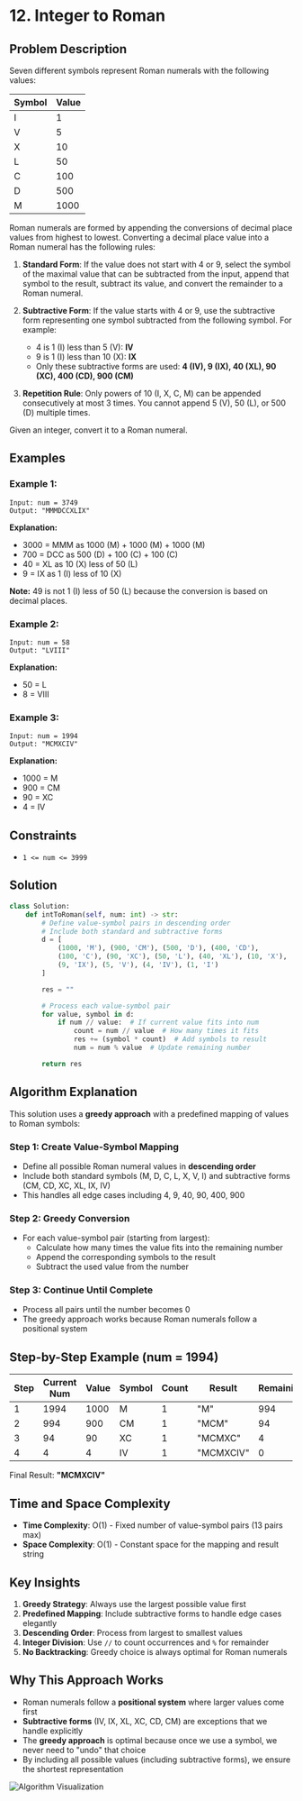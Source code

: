 # 12. Integer to Roman

## Problem Description

Seven different symbols represent Roman numerals with the following values:

| Symbol | Value |
| ------ | ----- |
| I      | 1     |
| V      | 5     |
| X      | 10    |
| L      | 50    |
| C      | 100   |
| D      | 500   |
| M      | 1000  |

Roman numerals are formed by appending the conversions of decimal place values from highest to lowest. Converting a decimal place value into a Roman numeral has the following rules:

1. **Standard Form**: If the value does not start with 4 or 9, select the symbol of the maximal value that can be subtracted from the input, append that symbol to the result, subtract its value, and convert the remainder to a Roman numeral.

2. **Subtractive Form**: If the value starts with 4 or 9, use the subtractive form representing one symbol subtracted from the following symbol. For example:

   - 4 is 1 (I) less than 5 (V): **IV**
   - 9 is 1 (I) less than 10 (X): **IX**
   - Only these subtractive forms are used: **4 (IV), 9 (IX), 40 (XL), 90 (XC), 400 (CD), 900 (CM)**

3. **Repetition Rule**: Only powers of 10 (I, X, C, M) can be appended consecutively at most 3 times. You cannot append 5 (V), 50 (L), or 500 (D) multiple times.

Given an integer, convert it to a Roman numeral.

## Examples

### Example 1:

```
Input: num = 3749
Output: "MMMDCCXLIX"
```

**Explanation:**

- 3000 = MMM as 1000 (M) + 1000 (M) + 1000 (M)
- 700 = DCC as 500 (D) + 100 (C) + 100 (C)
- 40 = XL as 10 (X) less of 50 (L)
- 9 = IX as 1 (I) less of 10 (X)

**Note:** 49 is not 1 (I) less of 50 (L) because the conversion is based on decimal places.

### Example 2:

```
Input: num = 58
Output: "LVIII"
```

**Explanation:**

- 50 = L
- 8 = VIII

### Example 3:

```
Input: num = 1994
Output: "MCMXCIV"
```

**Explanation:**

- 1000 = M
- 900 = CM
- 90 = XC
- 4 = IV

## Constraints

- `1 <= num <= 3999`

## Solution

```python
class Solution:
    def intToRoman(self, num: int) -> str:
        # Define value-symbol pairs in descending order
        # Include both standard and subtractive forms
        d = [
            (1000, 'M'), (900, 'CM'), (500, 'D'), (400, 'CD'),
            (100, 'C'), (90, 'XC'), (50, 'L'), (40, 'XL'), (10, 'X'),
            (9, 'IX'), (5, 'V'), (4, 'IV'), (1, 'I')
        ]

        res = ""

        # Process each value-symbol pair
        for value, symbol in d:
            if num // value:  # If current value fits into num
                count = num // value  # How many times it fits
                res += (symbol * count)  # Add symbols to result
                num = num % value  # Update remaining number

        return res
```

## Algorithm Explanation

This solution uses a **greedy approach** with a predefined mapping of values to Roman symbols:

### Step 1: Create Value-Symbol Mapping

- Define all possible Roman numeral values in **descending order**
- Include both standard symbols (M, D, C, L, X, V, I) and subtractive forms (CM, CD, XC, XL, IX, IV)
- This handles all edge cases including 4, 9, 40, 90, 400, 900

### Step 2: Greedy Conversion

- For each value-symbol pair (starting from largest):
  - Calculate how many times the value fits into the remaining number
  - Append the corresponding symbols to the result
  - Subtract the used value from the number

### Step 3: Continue Until Complete

- Process all pairs until the number becomes 0
- The greedy approach works because Roman numerals follow a positional system

## Step-by-Step Example (num = 1994)

| Step | Current Num | Value | Symbol | Count | Result    | Remaining |
| ---- | ----------- | ----- | ------ | ----- | --------- | --------- |
| 1    | 1994        | 1000  | M      | 1     | "M"       | 994       |
| 2    | 994         | 900   | CM     | 1     | "MCM"     | 94        |
| 3    | 94          | 90    | XC     | 1     | "MCMXC"   | 4         |
| 4    | 4           | 4     | IV     | 1     | "MCMXCIV" | 0         |

Final Result: **"MCMXCIV"**

## Time and Space Complexity

- **Time Complexity**: O(1) - Fixed number of value-symbol pairs (13 pairs max)
- **Space Complexity**: O(1) - Constant space for the mapping and result string

## Key Insights

1. **Greedy Strategy**: Always use the largest possible value first
2. **Predefined Mapping**: Include subtractive forms to handle edge cases elegantly
3. **Descending Order**: Process from largest to smallest values
4. **Integer Division**: Use `//` to count occurrences and `%` for remainder
5. **No Backtracking**: Greedy choice is always optimal for Roman numerals

## Why This Approach Works

- Roman numerals follow a **positional system** where larger values come first
- **Subtractive forms** (IV, IX, XL, XC, CD, CM) are exceptions that we handle explicitly
- The **greedy approach** is optimal because once we use a symbol, we never need to "undo" that choice
- By including all possible values (including subtractive forms), we ensure the shortest representation

![Algorithm Visualization](https://res.cloudinary.com/dfo6ngde0/image/upload/v1751900702/Screenshot_2025-07-07_203416_emitlo.png)
